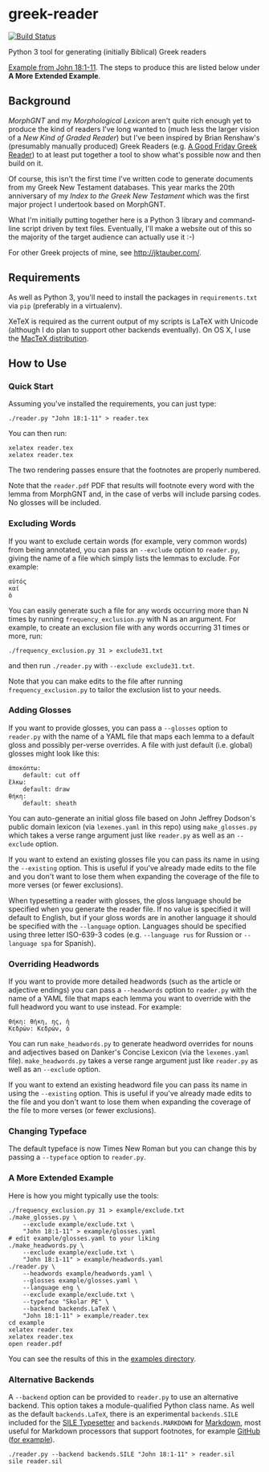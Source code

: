 # greek-reader

[![Build Status](https://travis-ci.org/jtauber/greek-reader.svg)](https://travis-ci.org/jtauber/greek-reader)

Python 3 tool for generating (initially Biblical) Greek readers

[Example from John 18:1-11][example]. The steps to produce this are listed
below under **A More Extended Example**.


## Background

*MorphGNT* and my *Morphological Lexicon* aren't quite rich enough yet to
produce the kind of readers I've long wanted to (much less the larger vision of
a *New Kind of Graded Reader*) but I've been inspired by Brian Renshaw's
(presumably manually produced) Greek Readers (e.g. [A Good Friday Greek
Reader][goodfri]) to at least put together a tool to show what's possible now
and then build on it.

Of course, this isn't the first time I've written code to generate documents
from my Greek New Testament databases. This year marks the 20th anniversary of
my *Index to the Greek New Testament* which was the first major project I
undertook based on MorphGNT.

What I'm initially putting together here is a Python 3 library and command-line
script driven by text files. Eventually, I'll make a website out of this so the
majority of the target audience can actually use it :-)

For other Greek projects of mine, see <http://jktauber.com/>.


## Requirements

As well as Python 3, you'll need to install the packages in `requirements.txt`
via `pip` (preferably in a virtualenv).

XeTeX is required as the current output of my scripts is LaTeX with
Unicode (although I do plan to support other backends eventually). On OS X,
I use the [MacTeX distribution][mactex].


## How to Use


### Quick Start

Assuming you've installed the requirements, you can just type:

    ./reader.py "John 18:1-11" > reader.tex

You can then run:

    xelatex reader.tex
    xelatex reader.tex

The two rendering passes ensure that the footnotes are properly numbered.

Note that the `reader.pdf` PDF that results will footnote every word with the
lemma from MorphGNT and, in the case of verbs will include parsing codes. No
glosses will be included.


### Excluding Words

If you want to exclude certain words (for example, very common words) from
being annotated, you can pass an `--exclude` option to `reader.py`, giving the
name of a file which simply lists the lemmas to exclude. For example:

    αὐτός
    καί
    ὁ

You can easily generate such a file for any words occurring more than N times
by running `frequency_exclusion.py` with N as an argument. For example, to
create an exclusion file with any words occurring 31 times or more, run:

    ./frequency_exclusion.py 31 > exclude31.txt

and then run `./reader.py` with `--exclude exclude31.txt`.

Note that you can make edits to the file after running `frequency_exclusion.py`
to tailor the exclusion list to your needs.


### Adding Glosses

If you want to provide glosses, you can pass a `--glosses` option to `reader.py`
with the name of a YAML file that maps each lemma to a default gloss and
possibly per-verse overrides. A file with just default (i.e. global) glosses
might look like this:

    ἀποκόπτω:
        default: cut off
    ἕλκω:
        default: draw
    θήκη:
        default: sheath

You can auto-generate an initial gloss file based on John Jeffrey Dodson's
public domain lexicon (via `lexemes.yaml` in this repo) using `make_glosses.py`
which takes a verse range  argument just like `reader.py` as well as an
`--exclude` option.

If you want to extend an existing glosses file you can pass its name in using
the `--existing` option. This is useful if you've already made edits to the file
and you don't want to lose them when expanding the coverage of the file to more
verses (or fewer exclusions).

When typesetting a reader with glosses, the gloss language should be specified
when you generate the reader file. If no value is specified it will default to
English, but if your gloss words are in another language it should be specified
with the `--language` option. Languages should be specified using three letter
ISO-639-3 codes (e.g. `--language rus` for Russion or `--language spa` for
Spanish).


### Overriding Headwords

If you want to provide more detailed headwords (such as the article or
adjective endings) you can pass a `--headwords` option to `reader.py` with the
name of a YAML file that maps each lemma you want to override with the full
headword you want to use instead. For example:

    θήκη: θήκη, ης, ἡ
    Κεδρών: Κεδρών, ὁ

You can run `make_headwords.py` to generate headword overrides for nouns and
adjectives based on Danker's Concise Lexicon (via the `lexemes.yaml` file).
`make_headwords.py` takes a verse range argument just like `reader.py` as well
as an `--exclude` option.

If you want to extend an existing headword file you can pass its name in using
the `--existing` option. This is useful if you've already made edits to the file
and you don't want to lose them when expanding the coverage of the file to more
verses (or fewer exclusions).


### Changing Typeface

The default typeface is now Times New Roman but you can change this by passing
a `--typeface` option to `reader.py`.


### A More Extended Example

Here is how you might typically use the tools:

    ./frequency_exclusion.py 31 > example/exclude.txt
    ./make_glosses.py \
        --exclude example/exclude.txt \
        "John 18:1-11" > example/glosses.yaml
    # edit example/glosses.yaml to your liking
    ./make_headwords.py \
        --exclude example/exclude.txt \
        "John 18:1-11" > example/headwords.yaml
    ./reader.py \
        --headwords example/headwords.yaml \
        --glosses example/glosses.yaml \
        --language eng \
        --exclude example/exclude.txt \
        --typeface "Skolar PE" \
        --backend backends.LaTeX \
        "John 18:1-11" > example/reader.tex
    cd example
    xelatex reader.tex
    xelatex reader.tex
    open reader.pdf

You can see the results of this in the [examples directory][examples].


### Alternative Backends

A `--backend` option can be provided to `reader.py` to use an alternative
backend. This option takes a module-qualified Python class name. As well as the
default `backends.LaTeX`, there is an experimental `backends.SILE` included for
the [SILE Typesetter][sile] and `backends.MARKDOWN` for [Markdown][markdown], most
useful for Markdown processors that support footnotes, for example [GitHub][github] ([for example][mdexample]).

    ./reader.py --backend backends.SILE "John 18:1-11" > reader.sil
    sile reader.sil

  [example]: https://github.com/jtauber/greek-reader/raw/master/example/reader.pdf
  [goodfri]: http://ntexegesis.com/blog/2014/4/18/a-good-friday-greek-reader-john-18-19
  [examples]: https://github.com/jtauber/greek-reader/tree/master/example
  [mactex]: http://tug.org/mactex/mactex-download.html
  [sile]: http://www.sile-typesetter.org
  [markdown]: http://daringfireball.net/projects/markdown/
  [github]: https://github.blog/changelog/2021-09-30-footnotes-now-supported-in-markdown-fields/
  [mdexample]: https://gist.github.com/willf/f48dbe8e69d8ce8e78aa1297a53b5c02
